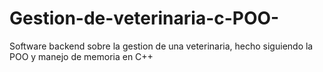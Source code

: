 # Gestion-de-veterinaria-c-POO-
Software backend sobre la gestion de una veterinaria, hecho siguiendo la POO y manejo de memoria en C++
